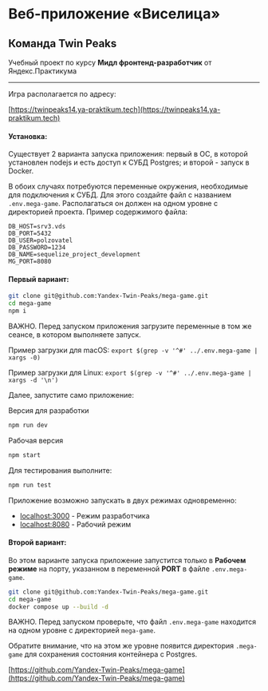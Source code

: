 # Веб-приложение «Виселица»

## Команда Twin Peaks

Учебный проект по курсу **Мидл фронтенд-разработчик** от Яндекс.Практикума

---

Игра располагается по адресу:

[https://twinpeaks14.ya-praktikum.tech](https://twinpeaks14.ya-praktikum.tech)

#### Установка:

Существует 2 варианта запуска приложения: первый в ОС, в которой установлен nodejs и есть доступ к СУБД Postgres; и
второй - запуск в Docker.

В обоих случаях потребуются переменные окружения, необходимые для подключения к СУБД. Для этого создайте файл с
названием `.env.mega-game`. Располагаться он должен на одном уровне с директорией проекта. Пример содержимого файла:

```
DB_HOST=srv3.vds
DB_PORT=5432
DB_USER=polzovatel
DB_PASSWORD=1234
DB_NAME=sequelize_project_development
MG_PORT=8080
```

#### Первый вариант:

```bash
git clone git@github.com:Yandex-Twin-Peaks/mega-game.git
cd mega-game
npm i
```

ВАЖНО. Перед запуском приложения загрузите переменные в том же сеансе, в котором выполняете запуск.

Пример загрузки для macOS: `export $(grep -v '^#' ../.env.mega-game | xargs -0)`

Пример загрузки для Linux: `export $(grep -v '^#' ../.env.mega-game | xargs -d '\n')`

Далее, запустите само приложение:

Версия для разработки

```bash
npm run dev
```

Рабочая версия

```bash
npm start
```

Для тестирования выполните:

```bash
npm run test
```

Приложение возможно запускать в двух режимах одновременно:

- [localhost:3000](http://localhost:3000) - Режим разработчика
- [localhost:8080](http://localhost:8080) - Рабочий режим

#### Второй вариант:

Во этом варианте запуска приложение запустится только в **Рабочем режиме** на порту, указанном в переменной **PORT** в
файле `.env.mega-game`.

```bash
git clone git@github.com:Yandex-Twin-Peaks/mega-game.git
cd mega-game
docker compose up --build -d
```

ВАЖНО. Перед запуском проверьте, что файл `.env.mega-game` находится на одном уровне с директорией `mega-game`.

Обратите внимание, что на этом же уровне появится директория `.mega-game` для сохранения состояния контейнера с
Postgres.


[https://github.com/Yandex-Twin-Peaks/mega-game](https://github.com/Yandex-Twin-Peaks/mega-game)
